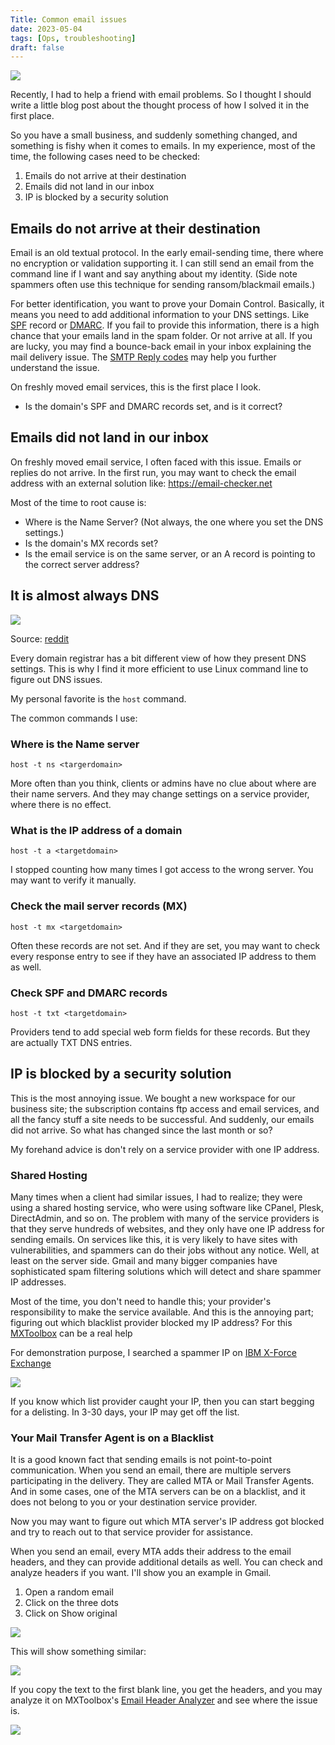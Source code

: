 ```yaml
---
Title: Common email issues
date: 2023-05-04
tags: [Ops, troubleshooting]
draft: false
---
```

![](/images/email-dns/20230504_101403.jpeg)

Recently, I had to help a friend with email problems. So I thought I should write a little blog post about the thought process of how I solved it in the first place.

So you have a small business, and suddenly something changed, and something is fishy when it comes to emails. In my experience, most of the time, the following cases need to be checked:

1. Emails do not arrive at their destination
2. Emails did not land in our inbox
3. IP is blocked by a security solution

## Emails do not arrive at their destination

Email is an old textual protocol. In the early email-sending time, there where no encryption or validation supporting it. I can still send an email from the command line if I want and say anything about my identity. (Side note spammers often use this technique for sending ransom/blackmail emails.)

For better identification, you want to prove your Domain Control. Basically, it means you need to add additional information to your DNS settings. Like [SPF](https://www.rfc-editor.org/rfc/rfc7208) record or [DMARC](https://datatracker.ietf.org/doc/html/rfc7489).  If you fail to provide this information, there is a high chance that your emails land in the spam folder. Or not arrive at all. If you are lucky, you may find a bounce-back email in your inbox explaining the mail delivery issue. The [SMTP Reply codes](https://www.rfc-editor.org/rfc/rfc5321#section-4.2) may help you further understand the issue.

On freshly moved email services, this is the first place I look. 
- Is the domain's SPF and DMARC records set, and is it correct? 

## Emails did not land in our inbox

On freshly moved email service, I often faced with this issue. Emails or replies do not arrive. In the first run, you may want to check the email address with an external solution like: https://email-checker.net

Most of the time to root cause is:
- Where is the Name Server? (Not always, the one where you set the DNS settings.)
- Is the domain's MX records set?
- Is the email service is on the same server, or an A record is pointing to the correct server address?

## It is almost always DNS

![](/images/email-dns/dns_haiku.png)

Source: [reddit](https://www.reddit.com/r/sysadmin/comments/4oj7pv/network_solutions_haiku/)

Every domain registrar has a bit different view of how they present DNS settings. This is why I find it more efficient to use Linux command line to figure out DNS issues.

My personal favorite is the ```host``` command.

The common commands I use:

### Where is the Name server

```
host -t ns <targerdomain>
```

More often than you think, clients or admins have no clue about where are their name servers. And they may change settings on a service provider, where there is no effect.

### What is the IP address of a domain 

```
host -t a <targetdomain>
```

I stopped counting how many times I got access to the wrong server. You may want to verify it manually.

### Check the mail server records (MX)

```
host -t mx <targetdomain>
```

Often these records are not set. And if they are set, you may want to check every response entry to see if they have an associated IP address to them as well.

### Check SPF and DMARC records

```
host -t txt <targetdomain>
```

Providers tend to add special web form fields for these records. But they are actually TXT DNS entries.

## IP is blocked by a security solution

This is the most annoying issue. We bought a new workspace for our business site; the subscription contains ftp access and email services, and all the fancy stuff a site needs to be successful. And suddenly, our emails did not arrive. So what has changed since the last month or so?

My forehand advice is don't rely on a service provider with one IP address.

### Shared Hosting

Many times when a client had similar issues, I had to realize; they were using a shared hosting service, who were using software like CPanel, Plesk, DirectAdmin, and so on. The problem with many of the service providers is that they serve hundreds of websites, and they only have one IP address for sending emails. On services like this, it is very likely to have sites with vulnerabilities, and spammers can do their jobs without any notice. Well, at least on the server side. Gmail and many bigger companies have sophisticated spam filtering solutions which will detect and share spammer IP addresses.

Most of the time, you don't need to handle this; your provider's responsibility to make the service available. And this is the annoying part; figuring out which blacklist provider blocked my IP address?  For this [MXToolbox](https://mxtoolbox.com/blacklists.aspx) can be a real help

For demonstration purpose, I searched a spammer IP on [IBM X-Force Exchange](https://exchange.xforce.ibmcloud.com/statshistory/spam)

![](/images/email-dns/20230509132806.png)

If you know which list provider caught your IP, then you can start begging for a delisting. In 3-30 days, your IP may get off the list. 

### Your Mail Transfer Agent is on a Blacklist

It is a good known fact that sending emails is not point-to-point communication. When you send an email, there are multiple servers participating in the delivery. They are called MTA or Mail Transfer Agents. And in some cases, one of the MTA servers can be on a blacklist, and it does not belong to you or your destination service provider. 

Now you may want to figure out which MTA server's IP address got blocked and try to reach out to that service provider for assistance.

When you send an email, every MTA adds their address to the email headers, and they can provide additional details as well. You can check and analyze headers if you want. I'll show you an example in Gmail.

1. Open a random email 
2. Click on the three dots
3. Click on Show original

![](/images/email-dns/20230509134921.png)

This will show something similar:

![](/images/email-dns/20230509135218.png)

If you copy the text to the first blank line, you get the headers, and you may analyze it on MXToolbox's  [Email Header Analyzer](https://mxtoolbox.com/EmailHeaders.aspx) and see where the issue is.

![](/images/email-dns/20230509135640.png)

